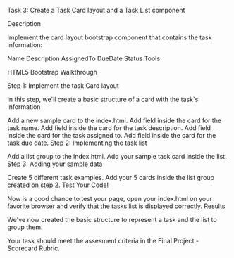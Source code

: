 Task 3: Create a Task Card layout and a Task List component

Description

Implement the card layout bootstrap component that contains the task information:

Name
Description
AssignedTo
DueDate
Status
Tools

HTML5
Bootstrap
Walkthrough

Step 1: Implement the task Card layout

In this step, we'll create a basic structure of a card with the task's information

Add a new sample card to the index.html.
Add field inside the card for the task name.
Add field inside the card for the task description.
Add field inside the card for the task assigned to.
Add field inside the card for the task due date.
Step 2: Implementing the task list

Add a list group to the index.html.
Add your sample task card inside the list.
Step 3: Adding your sample data

Create 5 different task examples.
Add your 5 cards inside the list group created on step 2.
Test Your Code!

Now is a good chance to test your page, open your index.html on your favorite browser and verify that the tasks list is displayed correctly.
Results

We've now created the basic structure to represent a task and the list to group them.

Your task should meet the assesment criteria in the Final Project - Scorecard Rubric.